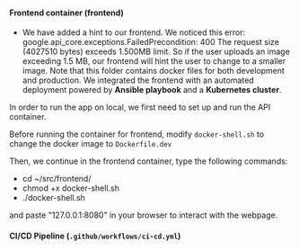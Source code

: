 #### Frontend container (frontend)

- We have added a hint to our frontend. We noticed this error: google.api_core.exceptions.FailedPrecondition: 400 The request size (4027510 bytes) exceeds 1.500MB limit. So if the user uploads an image exceeding 1.5 MB, our frontend will hint the user to change to a smaller image. Note that this folder contains docker files for both development and production. We integrated the frontend with an automated deployment powered by **Ansible playbook** and a **Kubernetes cluster**.

In order to run the app on local, we first need to set up and run the API container.

Before running the container for frontend, modify `docker-shell.sh` to change the docker image to `Dockerfile.dev`

Then, we continue in the frontend container, type the following commands:
-   cd ~/src/frontend/
-   chmod +x docker-shell.sh
-   ./docker-shell.sh

and paste "127.0.0.1:8080" in your browser to interact with the webpage.

#### CI/CD Pipeline (`.github/workflows/ci-cd.yml`)
